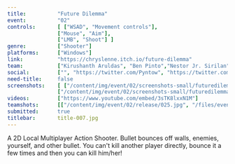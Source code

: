 ```yaml
---
title:          "Future Dilemma"
event:          "02"
controls:       [ ["WSAD", "Movement controls"],
                ["Mouse", "Aim"],
                ["LMB", "Shoot"] ]
genre:          ["Shooter"]
platforms:      ["Windows"]
link:           "https://chryslenne.itch.io/future-dilemma"
team:           ["Kirushanth Aruldas", "Ben Pinto","Nestor Jr. Sirilan"]
social:         ["", "https://twitter.com/Pyntow", "https://twitter.com/chryslenne"]
need-title:     false
screenshots:    [ ["/content/img/event/02/screenshots-small/futuredilemma-000.jpg", "/content/img/event/02/screenshots/futuredilemma-000.jpg"],
                ["/content/img/event/02/screenshots-small/futuredilemma-001.jpg", "/content/img/event/02/screenshots/futuredilemma-001.jpg"] ]
videos:         ["https://www.youtube.com/embed/3sTK8lxxN1M"]
teamshots:      [["/content/img/event/02/release/025.jpg", "/files/events/02/PTBOGameJam02-025.png"]]
submitted:      true
titlebar:       title-007.jpg
---
```

A 2D Local Multiplayer Action Shooter. Bullet bounces off walls, enemies, yourself, and other bullet. You can't kill another player directly, bounce it a few times and then you can kill him/her!